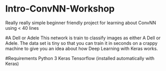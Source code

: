# Intro-ConvNN-Workshop
Really really simple beginner friendly project for learning about ConvNN using &lt; 40 lines

#A Dell or Adele
This network is train to classify images as either A Dell or Adele. The data set is tiny so that you can train it in seconds on a crappy machine to give you an idea about how Deep Learning with Keras works.

#Requirements
Python 3
Keras
Tensorflow (installed automatically with Keras)
